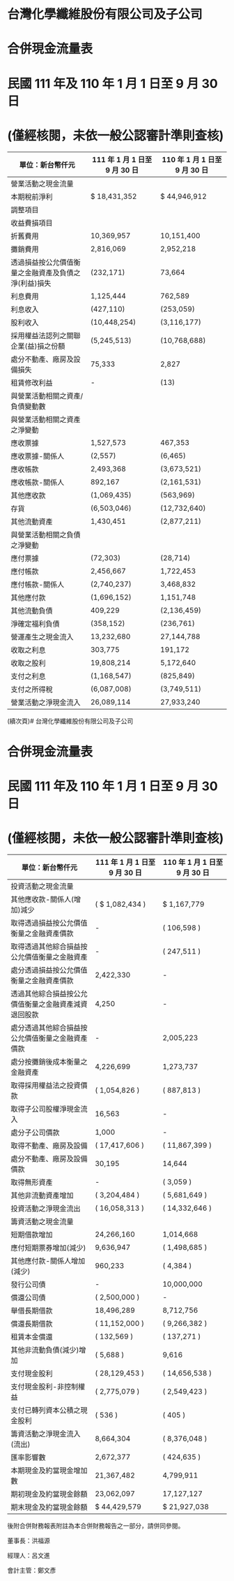# 台灣化學纖維股份有限公司及子公司

# 合併現金流量表

# 民國 111 年及 110 年 1 月 1 日至 9 月 30 日

# (僅經核閱，未依一般公認審計準則查核)

|單位：新台幣仟元|111 年 1 月 1 日至 9 月 30 日|110 年 1 月 1 日至 9 月 30 日|
|---|---|---|
|營業活動之現金流量| | |
|本期稅前淨利|$ 18,431,352|$ 44,946,912|
|調整項目| | |
|收益費損項目| | |
|折舊費用|10,369,957|10,151,400|
|攤銷費用|2,816,069|2,952,218|
|透過損益按公允價值衡量之金融資產及負債之淨(利益)損失|(232,171)|73,664|
|利息費用|1,125,444|762,589|
|利息收入|(427,110)|(253,059)|
|股利收入|(10,448,254)|(3,116,177)|
|採用權益法認列之關聯企業(益)損之份額|(5,245,513)|(10,768,688)|
|處分不動產、廠房及設備損失|75,333|2,827|
|租賃修改利益|-|(13)|
|與營業活動相關之資產/負債變動數| | |
|與營業活動相關之資產之淨變動| | |
|應收票據|1,527,573|467,353|
|應收票據-關係人|(2,557)|(6,465)|
|應收帳款|2,493,368|(3,673,521)|
|應收帳款-關係人|892,167|(2,161,531)|
|其他應收款|(1,069,435)|(563,969)|
|存貨|(6,503,046)|(12,732,640)|
|其他流動資產|1,430,451|(2,877,211)|
|與營業活動相關之負債之淨變動| | |
|應付票據|(72,303)|(28,714)|
|應付帳款|2,456,667|1,722,453|
|應付帳款-關係人|(2,740,237)|3,468,832|
|其他應付款|(1,696,152)|1,151,748|
|其他流動負債|409,229|(2,136,459)|
|淨確定福利負債|(358,152)|(236,761)|
|營運產生之現金流入|13,232,680|27,144,788|
|收取之利息|303,775|191,172|
|收取之股利|19,808,214|5,172,640|
|支付之利息|(1,168,547)|(825,849)|
|支付之所得稅|(6,087,008)|(3,749,511)|
|營業活動之淨現金流入|26,089,114|27,933,240|

(續次頁)# 台灣化學纖維股份有限公司及子公司

# 合併現金流量表

# 民國 111 年及 110 年 1 月 1 日至 9 月 30 日

# (僅經核閱，未依一般公認審計準則查核)

|單位：新台幣仟元|111 年 1 月 1 日至 9 月 30 日|110 年 1 月 1 日至 9 月 30 日|
|---|---|---|
|投資活動之現金流量| | |
|其他應收款-關係人(增加)減少|( $ 1,082,434 )|$ 1,167,779|
|取得透過損益按公允價值衡量之金融資產價款|-|( 106,598 )|
|取得透過其他綜合損益按公允價值衡量之金融資產|-|( 247,511 )|
|處分透過損益按公允價值衡量之金融資產價款|2,422,330|-|
|透過其他綜合損益按公允價值衡量之金融資產減資退回股款|4,250|-|
|處分透過其他綜合損益按公允價值衡量之金融資產價款|-|2,005,223|
|處分按攤銷後成本衡量之金融資產|4,226,699|1,273,737|
|取得採用權益法之投資價款|( 1,054,826 )|( 887,813 )|
|取得子公司股權淨現金流入|16,563|-|
|處分子公司價款|1,000|-|
|取得不動產、廠房及設備|( 17,417,606 )|( 11,867,399 )|
|處分不動產、廠房及設備價款|30,195|14,644|
|取得無形資產|-|( 3,059 )|
|其他非流動資產增加|( 3,204,484 )|( 5,681,649 )|
|投資活動之淨現金流出|( 16,058,313 )|( 14,332,646 )|
|籌資活動之現金流量| | |
|短期借款增加|24,266,160|1,014,668|
|應付短期票券增加(減少)|9,636,947|( 1,498,685 )|
|其他應付款-關係人增加(減少)|960,233|( 4,384 )|
|發行公司債|-|10,000,000|
|償還公司債|( 2,500,000 )|-|
|舉借長期借款|18,496,289|8,712,756|
|償還長期借款|( 11,152,000 )|( 9,266,382 )|
|租賃本金償還|( 132,569 )|( 137,271 )|
|其他非流動負債(減少)增加|( 5,688 )|9,616|
|支付現金股利|( 28,129,453 )|( 14,656,538 )|
|支付現金股利-非控制權益|( 2,775,079 )|( 2,549,423 )|
|支付已轉列資本公積之現金股利|( 536 )|( 405 )|
|籌資活動之淨現金流入(流出)|8,664,304|( 8,376,048 )|
|匯率影響數|2,672,377|( 424,635 )|
|本期現金及約當現金增加數|21,367,482|4,799,911|
|期初現金及約當現金餘額|23,062,097|17,127,127|
|期末現金及約當現金餘額|$ 44,429,579|$ 21,927,038|

後附合併財務報表附註為本合併財務報告之一部分，請併同參閱。

董事長：洪福源

經理人：呂文進

會計主管：鄭文彥